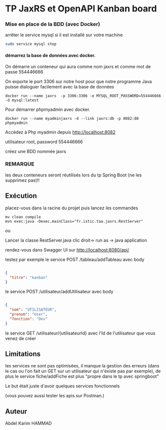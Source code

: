 # TP JaxRS et OpenAPI Kanban board

### Mise en place de la BDD (avec Docker)
arrêter le service mysql si il est installé sur votre machine
```bash
sudo service mysql stop
```
#### démarrez la base de données avec docker.

On démarre un conteneur qui aura comme nom jaxrs et comme mot de passe 554446666

On exporte le port 3306 sur notre host pour que notre programme Java puisse dialoguer facilement avec la base de données
```
docker run --name jaxrs  -p 3306:3306 -e MYSQL_ROOT_PASSWORD=554446666 -d mysql:latest
```
Pour démarrer phpmyadmin avec docker.
```
docker run --name myadminjaxrs -d --link jaxrs:db -p 8082:80 phpmyadmin
```
Accédez à Php myadmin depuis [http://localhost:8082](http://localhost:8082)

utilisateur root, password 554446666

créez une BDD nommée jaxrs

### REMARQUE
les deux conteneurs seront réutilisés lors du tp Spring Boot (ne les supprimez pas)!!

## Exécution
placez-vous dans la racine du projet puis lancez les commandes
```
mv clean compile
mvn exec:java -Dexec.mainClass="fr.istic.taa.jaxrs.RestServer"
```
ou 

Lancer la classe RestServer.java
clic droit-> run as -> java application

rendez-vous dans Swagger UI sur [http://localhost:8080/api/](http://localhost:8080/api/)

testez par exemple le service POST /tableau/addTableau avec body

```json

{
  "titre": "kanban"
}
```

le service POST /utilisateur/addUtilisateur avec body
```json

{
  "nom": "UTILISATEUR",
  "prenom": "User",
  "fonction": "Dev"
}
```

le service GET /utilisateur/{utilisateurId} avec l'Id de l'utilisateur que vous venez de créer

## Limitations

les services ne sont pas optimisées, il manque la gestion des erreurs (dans le cas ou l'on fait un GET sur un utilisateur qui n'existe pas par exemple), de plus
le service fiche/addFiche est plus "propre dans le tp avec springboot"

Le but était juste d'avoir quelques services fonctionnels 

(vous pouvez aussi tester les apis sur Postman.)


## Auteur
Abdel Karim HAMMAD
